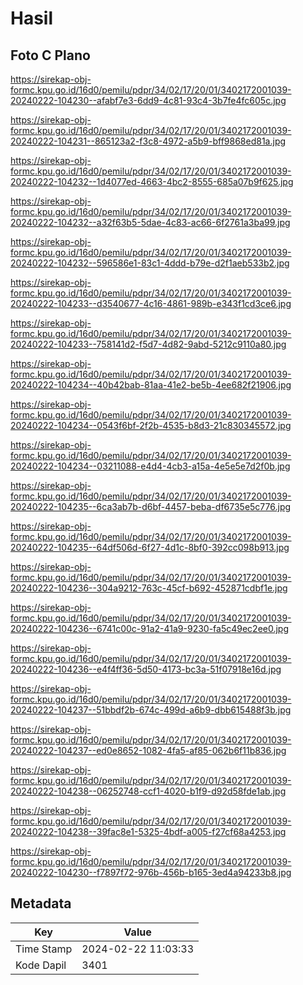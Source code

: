 # Hasil

## Foto C Plano

https://sirekap-obj-formc.kpu.go.id/16d0/pemilu/pdpr/34/02/17/20/01/3402172001039-20240222-104230--afabf7e3-6dd9-4c81-93c4-3b7fe4fc605c.jpg

https://sirekap-obj-formc.kpu.go.id/16d0/pemilu/pdpr/34/02/17/20/01/3402172001039-20240222-104231--865123a2-f3c8-4972-a5b9-bff9868ed81a.jpg

https://sirekap-obj-formc.kpu.go.id/16d0/pemilu/pdpr/34/02/17/20/01/3402172001039-20240222-104232--1d4077ed-4663-4bc2-8555-685a07b9f625.jpg

https://sirekap-obj-formc.kpu.go.id/16d0/pemilu/pdpr/34/02/17/20/01/3402172001039-20240222-104232--a32f63b5-5dae-4c83-ac66-6f2761a3ba99.jpg

https://sirekap-obj-formc.kpu.go.id/16d0/pemilu/pdpr/34/02/17/20/01/3402172001039-20240222-104232--596586e1-83c1-4ddd-b79e-d2f1aeb533b2.jpg

https://sirekap-obj-formc.kpu.go.id/16d0/pemilu/pdpr/34/02/17/20/01/3402172001039-20240222-104233--d3540677-4c16-4861-989b-e343f1cd3ce6.jpg

https://sirekap-obj-formc.kpu.go.id/16d0/pemilu/pdpr/34/02/17/20/01/3402172001039-20240222-104233--758141d2-f5d7-4d82-9abd-5212c9110a80.jpg

https://sirekap-obj-formc.kpu.go.id/16d0/pemilu/pdpr/34/02/17/20/01/3402172001039-20240222-104234--40b42bab-81aa-41e2-be5b-4ee682f21906.jpg

https://sirekap-obj-formc.kpu.go.id/16d0/pemilu/pdpr/34/02/17/20/01/3402172001039-20240222-104234--0543f6bf-2f2b-4535-b8d3-21c830345572.jpg

https://sirekap-obj-formc.kpu.go.id/16d0/pemilu/pdpr/34/02/17/20/01/3402172001039-20240222-104234--03211088-e4d4-4cb3-a15a-4e5e5e7d2f0b.jpg

https://sirekap-obj-formc.kpu.go.id/16d0/pemilu/pdpr/34/02/17/20/01/3402172001039-20240222-104235--6ca3ab7b-d6bf-4457-beba-df6735e5c776.jpg

https://sirekap-obj-formc.kpu.go.id/16d0/pemilu/pdpr/34/02/17/20/01/3402172001039-20240222-104235--64df506d-6f27-4d1c-8bf0-392cc098b913.jpg

https://sirekap-obj-formc.kpu.go.id/16d0/pemilu/pdpr/34/02/17/20/01/3402172001039-20240222-104236--304a9212-763c-45cf-b692-452871cdbf1e.jpg

https://sirekap-obj-formc.kpu.go.id/16d0/pemilu/pdpr/34/02/17/20/01/3402172001039-20240222-104236--6741c00c-91a2-41a9-9230-fa5c49ec2ee0.jpg

https://sirekap-obj-formc.kpu.go.id/16d0/pemilu/pdpr/34/02/17/20/01/3402172001039-20240222-104236--e4f4ff36-5d50-4173-bc3a-51f07918e16d.jpg

https://sirekap-obj-formc.kpu.go.id/16d0/pemilu/pdpr/34/02/17/20/01/3402172001039-20240222-104237--51bbdf2b-674c-499d-a6b9-dbb615488f3b.jpg

https://sirekap-obj-formc.kpu.go.id/16d0/pemilu/pdpr/34/02/17/20/01/3402172001039-20240222-104237--ed0e8652-1082-4fa5-af85-062b6f11b836.jpg

https://sirekap-obj-formc.kpu.go.id/16d0/pemilu/pdpr/34/02/17/20/01/3402172001039-20240222-104238--06252748-ccf1-4020-b1f9-d92d58fde1ab.jpg

https://sirekap-obj-formc.kpu.go.id/16d0/pemilu/pdpr/34/02/17/20/01/3402172001039-20240222-104238--39fac8e1-5325-4bdf-a005-f27cf68a4253.jpg

https://sirekap-obj-formc.kpu.go.id/16d0/pemilu/pdpr/34/02/17/20/01/3402172001039-20240222-104230--f7897f72-976b-456b-b165-3ed4a94233b8.jpg


## Metadata

| Key        | Value               |
| ---------- | ------------------- |
| Time Stamp | 2024-02-22 11:03:33 |
| Kode Dapil | 3401                |



